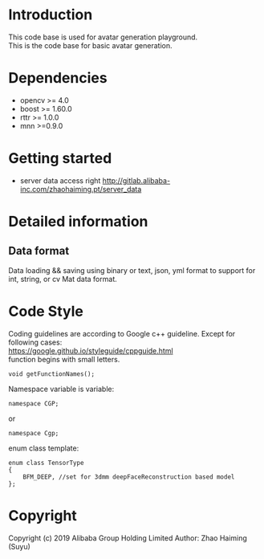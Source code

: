 # Introduction  
This code base is used for avatar generation playground.   
This is the code base for basic avatar generation.
# Dependencies
* opencv >= 4.0
* boost >= 1.60.0
* rttr >= 1.0.0
* mnn >=0.9.0


# Getting started
* server data access right
<http://gitlab.alibaba-inc.com/zhaohaiming.pt/server_data>

# Detailed information
## Data format  
Data loading && saving using binary or text, json, yml format to support for int, string, or cv Mat data format.

# Code Style
Coding guidelines are according to Google c++ guideline. Except for following cases:  
<https://google.github.io/styleguide/cppguide.html>  
function begins with small letters.
```
void getFunctionNames();
```
Namespace variable is variable: 
```
namespace CGP;
```
or
```
namespace Cgp;
```

enum class template:
```
enum class TensorType
{
    BFM_DEEP, //set for 3dmm deepFaceReconstruction based model
};
```

# Copyright

Copyright (c) 2019 Alibaba Group Holding Limited
Author: Zhao Haiming (Suyu)